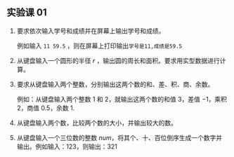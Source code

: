 ## 实验课 01

1. 要求依次输入学号和成绩并在屏幕上输出学号和成绩。

    例如输入 `11 59.5` ，则在屏幕上打印输出`学号是11,成绩是59.5`

2. 从键盘输入一个圆形的半径 $r$ ，输出圆的周长和面积。要求用实型数据进行计算。

3. 要求从键盘输入两个整数，分别输出这两个数的和、差、积、商、余数。

    例如：从键盘输入两个整数 $1$ 和 $2$，就输出这两个数的和值 $3$，差值 $-1$，乘积 $2$，商值 $0.5$，余数 $1$.

4. 从键盘输入两个数，比较两个数的大小，并输出较大的数。

5. 从键盘输入一个三位数的整数 $num$，将其个、十、百位倒序生成一个数字并输出。例如输入：123，则输出：321


<script type="text/x-mathjax-config">
        MathJax.Hub.Config({
            tex2jax: {inlineMath: [['$','$'], ['\\(','\\)']]},
            "HTML-CSS": {linebreaks: {automatic: true}}
        });
</script>
<script src="//cdn.bootcss.com/mathjax/2.7.5/MathJax.js?config=TeX-AMS-MML_HTMLorMML"></script>